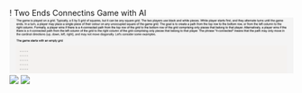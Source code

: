 ! Two Ends Connectins Game with AI
<img src=".\desc1.png">
<img src=".\ScreenShot 3.jpg">
<img src=".\Screenshot 4.jpg">
